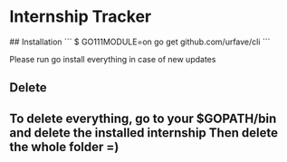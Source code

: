 
<h1>Internship Tracker</h1>
## Installation
```
$ GO111MODULE=on go get github.com/urfave/cli
```

<p1>Please run go install everything in case of new updates</p1>

<h2>Delete<h2>
<p1>To delete everything, go to your $GOPATH/bin and delete the installed internship</p1>
 Then delete the whole folder =)
